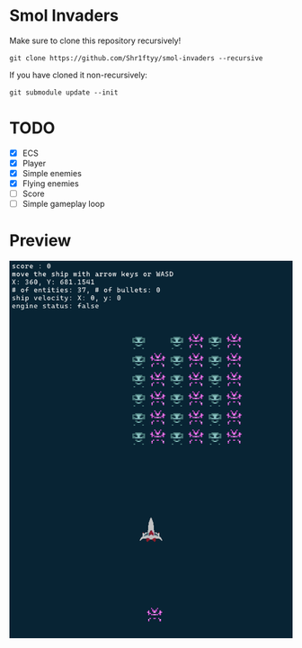 # Smol Invaders

Make sure to clone this repository recursively!
```
git clone https://github.com/Shr1ftyy/smol-invaders --recursive
```

If you have cloned it non-recursively:
```
git submodule update --init
```

# TODO
- [x] ECS
- [x] Player
- [x] Simple enemies
- [x] Flying enemies
- [ ] Score
- [ ] Simple gameplay loop

# Preview
![preview](./assets/preview.gif)

